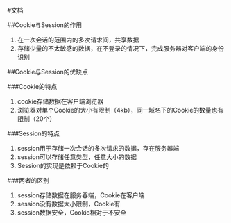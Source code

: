 #文档

##Cookie与Session的作用

1. 在一次会话的范围内的多次请求间，共享数据
2. 存储少量的不太敏感的数据，在不登录的情况下，完成服务器对客户端的身份识别

##Cookie与Session的优缺点

###Cookie的特点
1. cookie存储数据在客户端浏览器
2. 浏览器对单个Cookie的大小有限制（4kb），同一域名下的Cookie的数量也有限制（20个）

###Session的特点
1. session用于存储一次会话的多次请求的数据，存在服务器端
2. session可以存储任意类型，任意大小的数据
3. Session的实现是依赖于Cookie的

###两者的区别
1. session存储数据在服务器端，Cookie在客户端
2. session没有数据大小限制，Cookie有
3. session数据安全，Cookie相对于不安全
